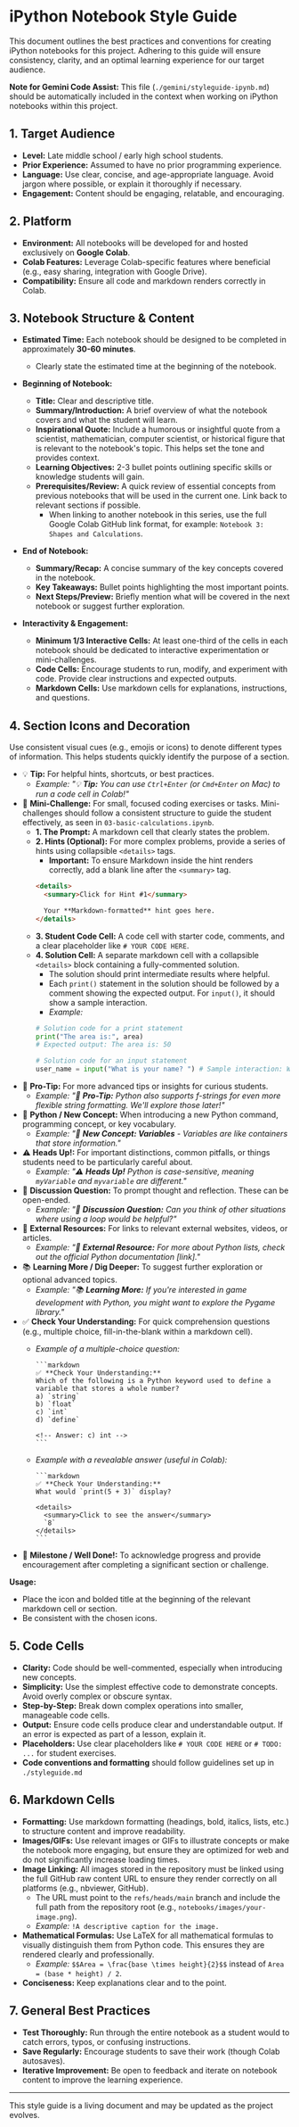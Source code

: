 # iPython Notebook Style Guide

This document outlines the best practices and conventions for creating iPython notebooks for this project. Adhering to this guide will ensure consistency, clarity, and an optimal learning experience for our target audience.

**Note for Gemini Code Assist:** This file (`./gemini/styleguide-ipynb.md`) should be automatically included in the context when working on iPython notebooks within this project.

## 1. Target Audience

* **Level:** Late middle school / early high school students.
* **Prior Experience:** Assumed to have no prior programming experience.
* **Language:** Use clear, concise, and age-appropriate language. Avoid jargon where possible, or explain it thoroughly if necessary.
* **Engagement:** Content should be engaging, relatable, and encouraging.

## 2. Platform

* **Environment:** All notebooks will be developed for and hosted exclusively on **Google Colab**.
* **Colab Features:** Leverage Colab-specific features where beneficial (e.g., easy sharing, integration with Google Drive).
* **Compatibility:** Ensure all code and markdown renders correctly in Colab.

## 3. Notebook Structure & Content

* **Estimated Time:** Each notebook should be designed to be completed in approximately **30-60 minutes**.

  * Clearly state the estimated time at the beginning of the notebook.
* **Beginning of Notebook:**
  * **Title:** Clear and descriptive title.
  * **Summary/Introduction:** A brief overview of what the notebook covers and what the student will learn.
  * **Inspirational Quote:** Include a humorous or insightful quote from a scientist, mathematician, computer scientist, or historical figure that is relevant to the notebook's topic. This helps set the tone and provides context.
  * **Learning Objectives:** 2-3 bullet points outlining specific skills or knowledge students will gain.
  * **Prerequisites/Review:** A quick review of essential concepts from previous notebooks that will be used in the current one. Link back to relevant sections if possible.
    * When linking to another notebook in this series, use the full Google Colab GitHub link format, for example: `Notebook 3: Shapes and Calculations`.
* **End of Notebook:**
  * **Summary/Recap:** A concise summary of the key concepts covered in the notebook.
  * **Key Takeaways:** Bullet points highlighting the most important points.
  * **Next Steps/Preview:** Briefly mention what will be covered in the next notebook or suggest further exploration.
* **Interactivity & Engagement:**
  * **Minimum 1/3 Interactive Cells:** At least one-third of the cells in each notebook should be dedicated to interactive experimentation or mini-challenges.
  * **Code Cells:** Encourage students to run, modify, and experiment with code. Provide clear instructions and expected outputs.
  * **Markdown Cells:** Use markdown cells for explanations, instructions, and questions.

## 4. Section Icons and Decoration

Use consistent visual cues (e.g., emojis or icons) to denote different types of information. This helps students quickly identify the purpose of a section.

* 💡 **Tip:** For helpful hints, shortcuts, or best practices.
  * _Example: "💡 **Tip:** You can use `Ctrl+Enter` (or `Cmd+Enter` on Mac) to run a code cell in Colab!"_
* 🎯 **Mini-Challenge:** For small, focused coding exercises or tasks. Mini-challenges should follow a consistent structure to guide the student effectively, as seen in `03-basic-calculations.ipynb`.
  * **1. The Prompt:** A markdown cell that clearly states the problem.
  * **2. Hints (Optional):** For more complex problems, provide a series of hints using collapsible `<details>` tags.
      * **Important:** To ensure Markdown inside the hint renders correctly, add a blank line after the `<summary>` tag.
      ```markdown
      <details>
        <summary>Click for Hint #1</summary>

        Your **Markdown-formatted** hint goes here.
      </details>
      ```
  * **3. Student Code Cell:** A code cell with starter code, comments, and a clear placeholder like `# YOUR CODE HERE`.
  * **4. Solution Cell:** A separate markdown cell with a collapsible `<details>` block containing a fully-commented solution.
      * The solution should print intermediate results where helpful.
      * Each `print()` statement in the solution should be followed by a comment showing the expected output. For `input()`, it should show a sample interaction.
      * _Example:_
      ```python
      # Solution code for a print statement
      print("The area is:", area)
      # Expected output: The area is: 50

      # Solution code for an input statement
      user_name = input("What is your name? ") # Sample interaction: What is your name? Ada
      ```
* 🚀 **Pro-Tip:** For more advanced tips or insights for curious students.
  * _Example: "🚀 **Pro-Tip:** Python also supports f-strings for even more flexible string formatting. We'll explore those later!"_
* 🐍 **Python / New Concept:** When introducing a new Python command, programming concept, or key vocabulary.
  * _Example: "🐍 **New Concept: Variables** - Variables are like containers that store information."_
* ⚠️ **Heads Up!:** For important distinctions, common pitfalls, or things students need to be particularly careful about.
  * _Example: "⚠️ **Heads Up!** Python is case-sensitive, meaning `myVariable` and `myvariable` are different."_
* 🤔 **Discussion Question:** To prompt thought and reflection. These can be open-ended.
  * _Example: "🤔 **Discussion Question:** Can you think of other situations where using a loop would be helpful?"_
* 🔗 **External Resources:** For links to relevant external websites, videos, or articles.
  * _Example: "🔗 **External Resource:** For more about Python lists, check out the official Python documentation [link]."_
* 📚 **Learning More / Dig Deeper:** To suggest further exploration or optional advanced topics.
  * _Example: "📚 **Learning More:** If you're interested in game development with Python, you might want to explore the Pygame library."_
* ✅ **Check Your Understanding:** For quick comprehension questions (e.g., multiple choice, fill-in-the-blank within a markdown cell).
  * _Example of a multiple-choice question:_

        ```markdown
        ✅ **Check Your Understanding:**
        Which of the following is a Python keyword used to define a variable that stores a whole number?
        a) `string`
        b) `float`
        c) `int`
        d) `define`

        <!-- Answer: c) int -->
        ```

  * _Example with a revealable answer (useful in Colab):_

        ```markdown
        ✅ **Check Your Understanding:**
        What would `print(5 + 3)` display?

        <details>
          <summary>Click to see the answer</summary>
          `8`
        </details>
        ```

* 🎉 **Milestone / Well Done!:** To acknowledge progress and provide encouragement after completing a significant section or challenge.

**Usage:**

* Place the icon and bolded title at the beginning of the relevant markdown cell or section.
* Be consistent with the chosen icons.

## 5. Code Cells

* **Clarity:** Code should be well-commented, especially when introducing new concepts.
* **Simplicity:** Use the simplest effective code to demonstrate concepts. Avoid overly complex or obscure syntax.
* **Step-by-Step:** Break down complex operations into smaller, manageable code cells.
* **Output:** Ensure code cells produce clear and understandable output. If an error is expected as part of a lesson, explain it.
* **Placeholders:** Use clear placeholders like `# YOUR CODE HERE` or `# TODO: ...` for student exercises.
* **Code conventions and formatting** should follow guidelines set up in `./styleguide.md`

## 6. Markdown Cells

* **Formatting:** Use markdown formatting (headings, bold, italics, lists, etc.) to structure content and improve readability.
* **Images/GIFs:** Use relevant images or GIFs to illustrate concepts or make the notebook more engaging, but ensure they are optimized for web and do not significantly increase loading times.
* **Image Linking:** All images stored in the repository must be linked using the full GitHub raw content URL to ensure they render correctly on all platforms (e.g., nbviewer, GitHub).
    * The URL must point to the `refs/heads/main` branch and include the full path from the repository root (e.g., `notebooks/images/your-image.png`).
    * _Example:_ `!A descriptive caption for the image.`
* **Mathematical Formulas:** Use LaTeX for all mathematical formulas to visually distinguish them from Python code. This ensures they are rendered clearly and professionally.
    * _Example:_ `$$Area = \frac{base \times height}{2}$$` instead of `Area = (base * height) / 2`.
* **Conciseness:** Keep explanations clear and to the point.

## 7. General Best Practices

* **Test Thoroughly:** Run through the entire notebook as a student would to catch errors, typos, or confusing instructions.
* **Save Regularly:** Encourage students to save their work (though Colab autosaves).
* **Iterative Improvement:** Be open to feedback and iterate on notebook content to improve the learning experience.

---
This style guide is a living document and may be updated as the project evolves.
